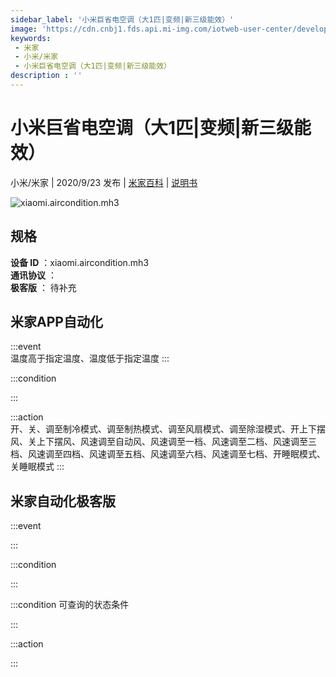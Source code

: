 ```yaml
---
sidebar_label: '小米巨省电空调（大1匹|变频|新三级能效）'
image: 'https://cdn.cnbj1.fds.api.mi-img.com/iotweb-user-center/developer_1679047769539lsrwWSdm.png?GalaxyAccessKeyId=AKVGLQWBOVIRQ3XLEW&Expires=9223372036854775807&Signature=9Fu2GH/XdsGt/85KpyjMAyesH1E='
keywords: 
 - 米家
 - 小米/米家
 - 小米巨省电空调（大1匹|变频|新三级能效）
description : ''
---
```

# 小米巨省电空调（大1匹|变频|新三级能效）

小米/米家 | 2020/9/23 发布 | [米家百科](https://home.mi.com/webapp/content/baike/product/index.html?model=xiaomi.aircondition.mh3) | [说明书](https://home.mi.com/views/introduction.html?model=xiaomi.aircondition.mh3&region=cn)

![xiaomi.aircondition.mh3](https://cdn.cnbj1.fds.api.mi-img.com/iotweb-user-center/developer_1679047769539lsrwWSdm.png?GalaxyAccessKeyId=AKVGLQWBOVIRQ3XLEW&Expires=9223372036854775807&Signature=9Fu2GH/XdsGt/85KpyjMAyesH1E=)

## 规格  
> 
**设备 ID** ：xiaomi.aircondition.mh3  
**通讯协议** ：  
**极客版**  ： 待补充 


## 米家APP自动化  

:::event  
温度高于指定温度、温度低于指定温度
:::

:::condition  

:::

:::action   
开、关、调至制冷模式、调至制热模式、调至风扇模式、调至除湿模式、开上下摆风、关上下摆风、风速调至自动风、风速调至一档、风速调至二档、风速调至三档、风速调至四档、风速调至五档、风速调至六档、风速调至七档、开睡眠模式、关睡眠模式
:::

## 米家自动化极客版  

:::event  

:::

:::condition  

:::

:::condition 可查询的状态条件  

:::

:::action  

:::

        
